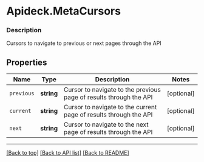 # Apideck.MetaCursors

### Description

Cursors to navigate to previous or next pages through the API

## Properties
Name | Type | Description | Notes
------------ | ------------- | ------------- | -------------
`previous` | **string** | Cursor to navigate to the previous page of results through the API | [optional] 
`current` | **string** | Cursor to navigate to the current page of results through the API | [optional] 
`next` | **string** | Cursor to navigate to the next page of results through the API | [optional] 





---

[[Back to top]](#) [[Back to API list]](../../../../README.md#documentation-for-api-endpoints) [[Back to README]](../../../../README.md)


